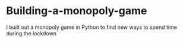# Building-a-monopoly-game
I built out a monopoly game in Python to find new ways to spend time during the lockdown
